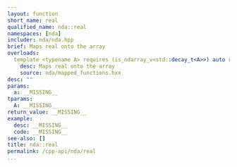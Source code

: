```yaml
---
layout: function
short_name: real
qualified_name: nda::real
namespaces: [nda]
includer: nda/nda.hpp
brief: Maps real onto the array
overloads:
  template <typename A> requires (is_ndarray_v<std::decay_t<A>>) auto real(A && a):
    desc: Maps real onto the array
    source: nda/mapped_functions.hxx
desc: ""
params:
  a: __MISSING__
tparams:
  A: __MISSING__
return_value: __MISSING__
example:
  desc: __MISSING__
  code: __MISSING__
see-also: []
title: nda::real
permalink: /cpp-api/nda/real
...
```


